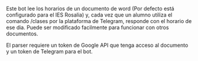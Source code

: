 Este bot lee los horarios de un documento de word (Por defecto está configurado para el IES Rosalia) y, cada vez que un alumno utiliza el comando /clases por la plataforma de Telegram, responde con el horario de ese dia. Puede ser modificado facilmente para funcionar con otros documentos.

El parser requiere un token de Google API que tenga acceso al documento y un token de Telegram para el bot.
